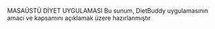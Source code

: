 MASAÜSTÜ DİYET UYGULAMASI
Bu sunum, DietBuddy uygulamasının amacı ve kapsamını açıklamak üzere hazırlanmıştır

